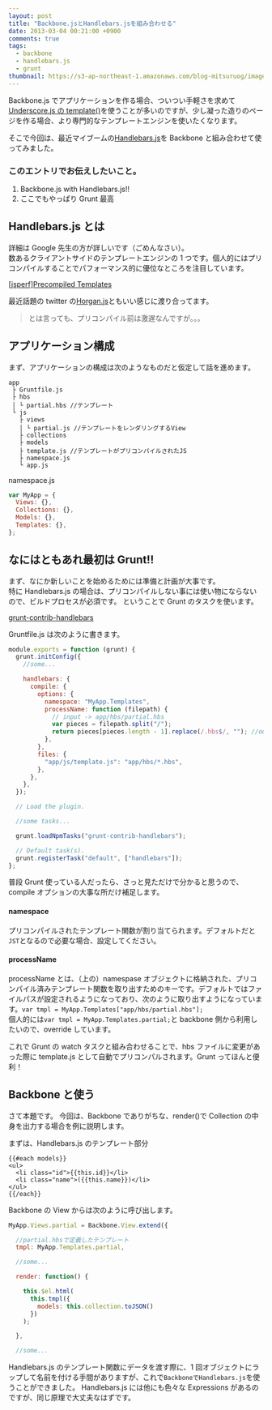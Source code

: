 ```yaml
---
layout: post
title: "Backbone.jsとHandlebars.jsを組み合わせる"
date: 2013-03-04 00:21:00 +0900
comments: true
tags:
  - backbone
  - handlebars.js
  - grunt
thumbnail: https://s3-ap-northeast-1.amazonaws.com/blog-mitsuruog/images/2013/handlebar.png
---
```


Backbone.js でアプリケーションを作る場合、ついつい手軽さを求めて[Underscore.js の template()](http://underscorejs.org/#template)を使うことが多いのですが、少し凝った造りのページを作る場合、より専門的なテンプレートエンジンを使いたくなります。

そこで今回は、最近マイブームの[Handlebars.js](http://handlebarsjs.com/)を Backbone と組み合わせて使ってみました。

<!-- more -->

### このエントリでお伝えしたいこと。

1.  Backbone.js with Handlebars.js!!
2.  ここでもやっぱり Grunt 最高

## Handlebars.js とは

詳細は Google 先生の方が詳しいです（ごめんなさい）。  
数あるクライアントサイドのテンプレートエンジンの 1 つです。個人的にはプリコンパイルすることでパフォーマンス的に優位なところを注目しています。

[[jsperf]Precompiled Templates](http://jsperf.com/precompiled-hogan-handlebars-ejs)

最近話題の twitter の[Horgan.js](http://twitter.github.com/hogan.js/)ともいい感じに渡り合ってます。

> とは言っても、プリコンパイル前は激遅なんですが。。。

## アプリケーション構成

まず、アプリケーションの構成は次のようなものだと仮定して話を進めます。

```
app
 ├ Gruntfile.js
 ├ hbs
 │ └ partial.hbs //テンプレート
 └ js
   ├ views
   │ └ partial.js //テンプレートをレンダリングするView
   ├ collections
   ├ models
   ├ template.js //テンプレートがプリコンパイルされたJS
   ├ namespace.js
   └ app.js
```

namespace.js

```js
var MyApp = {
  Views: {},
  Collections: {},
  Models: {},
  Templates: {},
};
```

## なにはともあれ最初は Grunt!!

まず、なにか新しいことを始めるためには準備と計画が大事です。  
特に Handlebars.js の場合は、プリコンパイルしない事には使い物にならないので、ビルドプロセスが必須です。
ということで Grunt のタスクを使います。

[grunt-contrib-handlebars](https://github.com/gruntjs/grunt-contrib-handlebars)

Gruntfile.js は次のように書きます。

```js
module.exports = function (grunt) {
  grunt.initConfig({
    //some...

    handlebars: {
      compile: {
        options: {
          namespace: "MyApp.Templates",
          processName: function (filepath) {
            // input -> app/hbs/partial.hbs
            var pieces = filepath.split("/");
            return pieces[pieces.length - 1].replace(/.hbs$/, ""); //output -> partial
          },
        },
        files: {
          "app/js/template.js": "app/hbs/*.hbs",
        },
      },
    },
  });

  // Load the plugin.

  //some tasks...

  grunt.loadNpmTasks("grunt-contrib-handlebars");

  // Default task(s).
  grunt.registerTask("default", ["handlebars"]);
};
```

普段 Grunt 使っている人だったら、さっと見ただけで分かると思うので、compile オプションの大事な所だけ補足します。

#### namespace

プリコンパイルされたテンプレート関数が割り当てられます。デフォルトだと`JST`となるので必要な場合、設定してください。

#### processName

processName とは、（上の）namespase オブジェクトに格納された、プリコンパイル済みテンプレート関数を取り出すためのキーです。デフォルトではファイルパスが設定されるようになっており、次のように取り出すようになっています。`var tmpl = MyApp.Templates["app/hbs/partial.hbs"];`  
個人的には`var tmpl = MyApp.Templates.partial;`と backbone 側から利用したいので、override しています。

これで Grunt の watch タスクと組み合わせることで、hbs ファイルに変更があった際に template.js として自動でプリコンパルされます。Grunt ってほんと便利！

## Backbone と使う

さて本題です。
今回は、Backbone でありがちな、render()で Collection の中身を出力する場合を例に説明します。

まずは、Handlebars.js のテンプレート部分

```
{{#each models}}
<ul>
  <li class="id">{{this.id}}</li>
  <li class="name">({{this.name}})</li>
</ul>
{{/each}}
```

Backbone の View からは次のように呼び出します。

```js
MyApp.Views.partial = Backbone.View.extend({

  //partial.hbsで定義したテンプレート
  tmpl: MyApp.Templates.partial,

  //some...

  render: function() {

    this.$el.html(
      this.tmpl({
        models: this.collection.toJSON()
      })
    );

  },

  //some...
```

Handlebars.js のテンプレート関数にデータを渡す際に、1 回オブジェクトにラップして名前を付ける手間がありますが、これで`BackboneでHandlebars.js`を使うことができました。
Handlebars.js には他にも色々な Expressions があるのですが、同じ原理で大丈夫なはずです。
